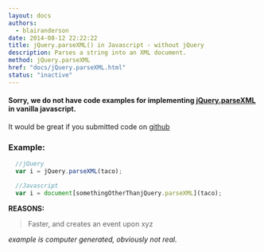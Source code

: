 ```yaml
---
layout: docs
authors:
  - blairanderson
date: 2014-08-12 22:22:22
title: jQuery.parseXML() in Javascript - without jQuery
description: Parses a string into an XML document.
method: jQuery.parseXML
href: "docs/jQuery.parseXML.html"
status: "inactive"
---
```


#### Sorry, we do not have code examples for implementing [jQuery.parseXML](http://api.jquery.com/jQuery.parseXML/) in vanilla javascript.

It would be great if you submitted code on [github](https://github.com/blairanderson/without-jquery/blob/master/docs/jQuery.parseXML.md)

### Example:

```javascript
  //jQuery
  var i = jQuery.parseXML(taco);

  //Javascript
  var i = document[somethingOtherThanjQuery.parseXML](taco);

```

**REASONS:**
> Faster, and creates an event upon xyz

*example is computer generated, obviously not real.*
